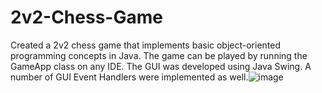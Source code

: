 # 2v2-Chess-Game
Created a 2v2 chess game that implements basic object-oriented programming concepts in Java. The game can be played by running the GameApp class on any IDE. The GUI was developed using Java Swing. A number of GUI Event Handlers were implemented as well.![image](https://user-images.githubusercontent.com/97905386/162581336-b83055ae-83a6-4421-bc22-2dd7813353c5.png)
